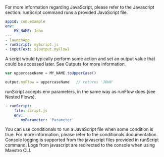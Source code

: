 For more information regarding JavaScript, please refer to the Javascript section:
runScript command runs a provided JavaScript file.
```yaml
appId: com.example
env:
    MY_NAME: John
---
- launchApp
- runScript: myScript.js
- inputText: ${output.myFlow}
```
A script would typically perform some action and set an output value that could be accessed later. See Outputs for more information.
```javascript
var uppercaseName = MY_NAME.toUpperCase()

output.myFlow = uppercaseName   // returns 'JOHN'
```
runScript accepts env parameters, in the same way as runFlow does (see Nested Flows).
```yaml
- runScript:
    file: script.js
    env:
       myParameter: 'Parameter'
```
You can use conditionals to run a JavaScript file when some condition is true. For more information, please refer to the conditionals documentation.
Console logging is supported from the javascript files provided in runScript command. Logs from javascript are redirected to the console when using Maestro CLI. 